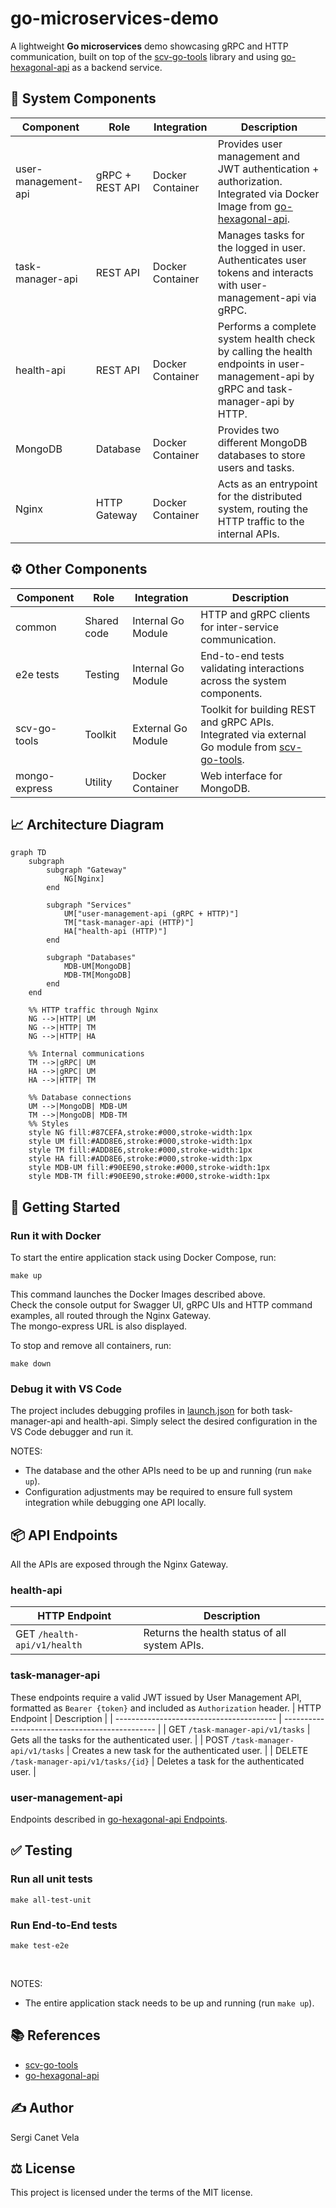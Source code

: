 # go-microservices-demo
A lightweight **Go microservices** demo showcasing gRPC and HTTP communication, built on top of the [scv-go-tools](https://github.com/sergicanet9/scv-go-tools) library and using [go-hexagonal-api](https://github.com/sergicanet9/go-hexagonal-api) as a backend service.

## 🧩 System Components
| Component           | Role            |  Integration     | Description                                                                                                                                                            |
| ------------------- | --------------- | ---------------- |----------------------------------------------------------------------------------------------------------------------------------------------------------------------- |
| user-management-api | gRPC + REST API | Docker Container | Provides user management and JWT authentication + authorization. Integrated via Docker Image from [go-hexagonal-api](https://github.com/sergicanet9/go-hexagonal-api). |
| task-manager-api    | REST API        | Docker Container | Manages tasks for the logged in user. Authenticates user tokens and interacts with user-management-api via gRPC.                                                       |
| health-api          | REST API        | Docker Container | Performs a complete system health check by calling the health endpoints in user-management-api by gRPC and task-manager-api by HTTP.                                   |
| MongoDB             | Database        | Docker Container | Provides two different MongoDB databases to store users and tasks.                                                                                                     |
| Nginx               | HTTP Gateway    | Docker Container | Acts as an entrypoint for the distributed system, routing the HTTP traffic to the internal APIs.                                                                       |

## ⚙️ Other Components
| Component     | Role        | Integration        | Description                                                                                                                                             |
| ------------- | ----------- | ------------------ | ------------------------------------------------------------------------------------------------------------------------------------------------------- |
| common        | Shared code | Internal Go Module | HTTP and gRPC clients for inter-service communication.                                                                                                  |
| e2e tests     | Testing     | Internal Go Module | End-to-end tests validating interactions across the system components.                                                                                  |
| scv-go-tools  | Toolkit     | External Go Module | Toolkit for building REST and gRPC APIs. Integrated via external Go module from [scv-go-tools](https://github.com/sergicanet9/scv-go-tools).            |
| mongo-express | Utility     | Docker Container   | Web interface for MongoDB.                                                                                                                              |

## 📈 Architecture Diagram
```mermaid
graph TD
    subgraph  
        subgraph "Gateway"
            NG[Nginx]
        end

        subgraph "Services"
            UM["user-management-api (gRPC + HTTP)"]
            TM["task-manager-api (HTTP)"]
            HA["health-api (HTTP)"]
        end

        subgraph "Databases"
            MDB-UM[MongoDB]
            MDB-TM[MongoDB]
        end
    end

    %% HTTP traffic through Nginx
    NG -->|HTTP| UM
    NG -->|HTTP| TM
    NG -->|HTTP| HA

    %% Internal communications
    TM -->|gRPC| UM
    HA -->|gRPC| UM
    HA -->|HTTP| TM

    %% Database connections
    UM -->|MongoDB| MDB-UM
    TM -->|MongoDB| MDB-TM
    %% Styles
    style NG fill:#87CEFA,stroke:#000,stroke-width:1px
    style UM fill:#ADD8E6,stroke:#000,stroke-width:1px
    style TM fill:#ADD8E6,stroke:#000,stroke-width:1px
    style HA fill:#ADD8E6,stroke:#000,stroke-width:1px
    style MDB-UM fill:#90EE90,stroke:#000,stroke-width:1px
    style MDB-TM fill:#90EE90,stroke:#000,stroke-width:1px
```

## 🏁 Getting Started
### Run it with Docker
To start the entire application stack using Docker Compose, run:
```
make up
```
This command launches the Docker Images described above.
<br />
Check the console output for Swagger UI, gRPC UIs and HTTP command examples, all routed through the Nginx Gateway.
<br/>
The mongo-express URL is also displayed.

To stop and remove all containers, run:
```
make down
```

### Debug it with VS Code
The project includes debugging profiles in [launch.json](https://github.com/sergicanet9/go-microservices-demo/blob/main/.vscode/launch.json) for both task-manager-api and health-api. Simply select the desired configuration in the VS Code debugger and run it.

NOTES:
- The database and the other APIs need to be up and running (run `make up`).
- Configuration adjustments may be required to ensure full system integration while debugging one API locally.

## 📦 API Endpoints
All the APIs are exposed through the Nginx Gateway.

### health-api
| HTTP Endpoint               | Description                                   |
| --------------------------- | --------------------------------------------- |
| GET `/health-api/v1/health` | Returns the health status of all system APIs. |

### task-manager-api
These endpoints require a valid JWT issued by User Management API, formatted as `Bearer {token}` and included as `Authorization` header.
| HTTP Endpoint                            | Description                                    |
| ---------------------------------------- | ---------------------------------------------- |
| GET `/task-manager-api/v1/tasks`         | Gets all the tasks for the authenticated user. |
| POST `/task-manager-api/v1/tasks`        | Creates a new task for the authenticated user. |
| DELETE `/task-manager-api/v1/tasks/{id}` | Deletes a task for the authenticated user.     |

### user-management-api
Endpoints described in [go-hexagonal-api Endpoints](https://github.com/sergicanet9/go-hexagonal-api?tab=readme-ov-file#-api-endpoints).

## ✅ Testing
### Run all unit tests
```
make all-test-unit
```

### Run End-to-End tests
```
make test-e2e
```
<br />

 NOTES:
- The entire application stack needs to be up and running (run `make up`).

## 📚 References
* [scv-go-tools](https://github.com/sergicanet9/scv-go-tools)
* [go-hexagonal-api](https://github.com/sergicanet9/go-hexagonal-api)

## ✍️ Author
Sergi Canet Vela

## ⚖️ License
This project is licensed under the terms of the MIT license.
